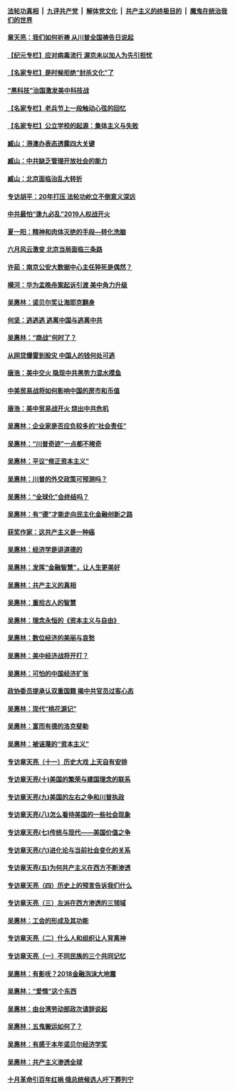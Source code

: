

####  [法轮功真相](../../../../basic/blob/master/README.md?t=06290802) &nbsp;|&nbsp; [九评共产党](../../../../9ping.md/blob/master/README.md?t=06290802) &nbsp;|&nbsp; [解体党文化](../../../../jtdwh.md/blob/master/README.md?t=06290802)  &nbsp;|&nbsp; [共产主义的终极目的](../../../../gczydzjmd.md/blob/master/README.md?t=06290802) &nbsp;|&nbsp; [魔鬼在统治我们的世界](../../../../mgztzwmdsj.md/blob/master/README.md?t=06290802) 

#### [章天亮：我们如何祈祷 从川普全国祷告日说起](../pages/nsc423/n11944627.md?t=06290802) 

#### [【纪元专栏】应对病毒流行 渥京未以加人为先引担忧](../pages/nsc423/n11875714.md?t=06290802) 

#### [【名家专栏】是时候拒绝“封杀文化”了](../pages/nsc423/n11814093.md?t=06290802) 

#### [“黑科技”治国激发美中科技战](../pages/nsc423/n11638056.md?t=06290802) 

#### [【名家专栏】老兵节上一段触动心弦的回忆](../pages/nsc423/n11646016.md?t=06290802) 

#### [【名家专栏】公立学校的起源：集体主义与失败](../pages/nsc423/n11601833.md?t=06290802) 

#### [臧山：港澳办表态透露四大关键](../pages/nsc423/n11421628.md?t=06290802) 

#### [臧山：中共缺乏管理开放社会的能力](../pages/nsc423/n11407457.md?t=06290802) 

#### [臧山：北京面临治乱大转折](../pages/nsc423/n11406895.md?t=06290802) 

#### [专访胡平：20年打压 法轮功屹立不倒意义深远](../pages/nsc423/n11398800.md?t=06290802) 

#### [中共最怕“逢九必乱”2019人权战开火](../pages/nsc423/n11385248.md?t=06290802) 

#### [夏一阳：精神和肉体灭绝的手段—转化洗脑](../pages/nsc423/n11368250.md?t=06290802) 

#### [六月风云激变 北京当局面临三条路](../pages/nsc423/n11313668.md?t=06290802) 

#### [许茹：南京公安大数据中心主任猝死是偶然？](../pages/nsc423/n11064744.md?t=06290802) 

#### [横河：华为孟晚舟案起诉引渡 美中角力升级](../pages/nsc423/n11027230.md?t=06290802) 

#### [吴惠林：诺贝尔奖让海耶克翻身](../pages/nsc423/n10890049.md?t=06290802) 

#### [何坚：逃逃逃 逃离中国与逃离中共](../pages/nsc423/n10592891.md?t=06290802) 

#### [吴惠林：“商战”何时了？](../pages/nsc423/n10573558.md?t=06290802) 

#### [从网贷爆雷到股灾 中国人的钱何处可逃](../pages/nsc423/n10572800.md?t=06290802) 

#### [唐浩：美中交火 隐现中共黑势力混水摸鱼](../pages/nsc423/n10544040.md?t=06290802) 

#### [中美贸易战将如何影响中国的房市和币值](../pages/nsc423/n10543697.md?t=06290802) 

#### [唐浩：美中贸易战开火 烧出中共危机](../pages/nsc423/n10540126.md?t=06290802) 

#### [吴惠林：企业家是否应负较多的“社会责任”](../pages/nsc423/n10535022.md?t=06290802) 

#### [吴惠林：“川普奇迹”一点都不稀奇](../pages/nsc423/n10512808.md?t=06290802) 

#### [吴惠林：平议“修正资本主义”](../pages/nsc423/n10495724.md?t=06290802) 

#### [吴惠林：川普的外交政策可预测吗？](../pages/nsc423/n10462387.md?t=06290802) 

#### [吴惠林：“全球化”会终结吗？](../pages/nsc423/n10452838.md?t=06290802) 

#### [吴惠林：有“德”才能走向民主化金融创新之路](../pages/nsc423/n10432292.md?t=06290802) 

#### [获奖作家：这共产主义是一种癌](../pages/nsc423/n10431541.md?t=06290802) 

#### [吴惠林：经济学是讲道德的](../pages/nsc423/n10398014.md?t=06290802) 

#### [吴惠林：发挥“金融智慧”，让人生更美好](../pages/nsc423/n10375019.md?t=06290802) 

#### [吴惠林：共产主义的真相](../pages/nsc423/n10351394.md?t=06290802) 

#### [吴惠林：重拾古人的智慧](../pages/nsc423/n10337691.md?t=06290802) 

#### [吴惠林：理念永恒的《资本主义与自由》](../pages/nsc423/n10316274.md?t=06290802) 

#### [吴惠林：数位经济的美丽与哀愁](../pages/nsc423/n10292946.md?t=06290802) 

#### [吴惠林：美中经济战将开打？](../pages/nsc423/n10258825.md?t=06290802) 

#### [吴惠林：可怕的中国经济扩张](../pages/nsc423/n10219147.md?t=06290802) 

#### [政协委员提承认双重国籍 揭中共官员过客心态](../pages/nsc423/n10208809.md?t=06290802) 

#### [吴惠林：现代“桃花源记”](../pages/nsc423/n10185234.md?t=06290802) 

#### [吴惠林：富而有德的洛克斐勒](../pages/nsc423/n10142264.md?t=06290802) 

#### [吴惠林：被诬蔑的“资本主义”](../pages/nsc423/n10124816.md?t=06290802) 

#### [专访章天亮（十一）历史大戏 上天自有安排](../pages/nsc423/n10094905.md?t=06290802) 

#### [专访章天亮(十)美国的繁荣与建国理念的联系](../pages/nsc423/n10094899.md?t=06290802) 

#### [专访章天亮(九)美国的左右之争和川普执政](../pages/nsc423/n10094889.md?t=06290802) 

#### [专访章天亮(八)怎么看待美国的一些社会现象](../pages/nsc423/n10094857.md?t=06290802) 

#### [专访章天亮(七)传统与现代——美国价值之争](../pages/nsc423/n10093140.md?t=06290802) 

#### [专访章天亮(六)进化论与当前社会变化的关系](../pages/nsc423/n10092036.md?t=06290802) 

#### [专访章天亮(五)为何共产主义在西方不断渗透](../pages/nsc423/n10083620.md?t=06290802) 

#### [专访章天亮（四）历史上的预言告诉我们什么](../pages/nsc423/n10083606.md?t=06290802) 

#### [专访章天亮（三）左派在西方渗透的三领域](../pages/nsc423/n10081115.md?t=06290802) 

#### [吴惠林：工会的形成及其功能](../pages/nsc423/n10080633.md?t=06290802) 

#### [专访章天亮（二）什么人和组织让人背离神](../pages/nsc423/n10076637.md?t=06290802) 

#### [专访章天亮（一）不同民族的三个共同记忆](../pages/nsc423/n10074188.md?t=06290802) 

#### [吴惠林：有影呒？2018金融泡沫大地震](../pages/nsc423/n10040534.md?t=06290802) 

#### [吴惠林：“爱情”这个东西](../pages/nsc423/n10019423.md?t=06290802) 

#### [吴惠林：由台湾劳动部政次请辞说起](../pages/nsc423/n9979679.md?t=06290802) 

#### [吴惠林：五鬼搬运如何了？](../pages/nsc423/n9925338.md?t=06290802) 

#### [吴惠林：有感于本年诺贝尔经济学奖](../pages/nsc423/n9871883.md?t=06290802) 

#### [吴惠林：共产主义渗透全球](../pages/nsc423/n9812748.md?t=06290802) 

#### [十月革命引百年红祸 俄总统候选人吁下葬列宁](../pages/nsc423/n9810182.md?t=06290802) 

